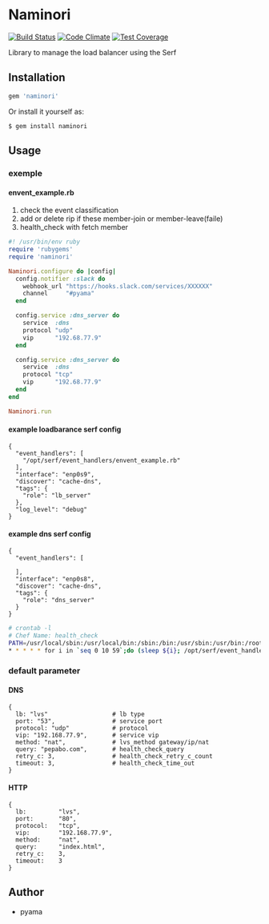 # Naminori
[![Build Status](https://travis-ci.org/pyama86/Naminori.svg)](https://travis-ci.org/pyama86/Naminori)
[![Code Climate](https://codeclimate.com/github/pyama86/Naminori/badges/gpa.svg)](https://codeclimate.com/github/pyama86/Naminori)
[![Test Coverage](https://codeclimate.com/github/pyama86/Naminori/badges/coverage.svg)](https://codeclimate.com/github/pyama86/Naminori/coverage)

Library to manage the load balancer using the Serf

## Installation

```ruby
gem 'naminori'
```

Or install it yourself as:

    $ gem install naminori

## Usage

### exemple
####  envent_example.rb
1. check the event classification
2. add or delete rip if these member-join or member-leave(faile)
3. health_check with fetch member

```ruby
#! /usr/bin/env ruby
require 'rubygems'
require 'naminori'

Naminori.configure do |config|
  config.notifier :slack do
    webhook_url "https://hooks.slack.com/services/XXXXXX"
    channel     "#pyama"
  end

  config.service :dns_server do
    service  :dns
    protocol "udp"
    vip      "192.68.77.9"
  end

  config.service :dns_server do
    service  :dns
    protocol "tcp"
    vip      "192.68.77.9"
  end
end

Naminori.run

```

#### example loadbarance serf config
```
{
  "event_handlers": [
    "/opt/serf/event_handlers/envent_example.rb"
  ],
  "interface": "enp0s9",
  "discover": "cache-dns",
  "tags": {
    "role": "lb_server"
  },
  "log_level": "debug"
}
```

#### example dns serf config
```
{
  "event_handlers": [

  ],
  "interface": "enp0s8",
  "discover": "cache-dns",
  "tags": {
    "role": "dns_server"
  }
}
```

```zsh
# crontab -l
# Chef Name: health_check
PATH=/usr/local/sbin:/usr/local/bin:/sbin:/bin:/usr/sbin:/usr/bin:/root/bin
* * * * * for i in `seq 0 10 59`;do (sleep ${i}; /opt/serf/event_handlers/event_example.rb)& done;
```

### default parameter
#### DNS
```
{
  lb: "lvs"                  # lb type
  port: "53",                # service port
  protocol: "udp"            # protocol
  vip: "192.168.77.9",       # service vip
  method: "nat",             # lvs_method gateway/ip/nat
  query: "pepabo.com",       # health_check_query
  retry_c: 3,                # health_check_retry_c_count
  timeout: 3,                # health_check_time_out
}
```
#### HTTP
```
{
  lb:         "lvs",
  port:       "80",
  protocol:   "tcp",
  vip:        "192.168.77.9",
  method:     "nat",
  query:      "index.html",
  retry_c:    3,
  timeout:    3
}

```

## Author
* pyama

